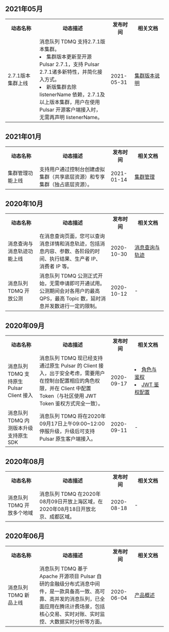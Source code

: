 ## 2021年05月

<table><tr>
<th width="20%">动态名称</th>
<th width="45%">动态描述</th>
<th width="15%">发布时间</th>
<th width="20%">相关文档</th>
</tr><tr>
<td>2.7.1版本集群上线</td>
<td>消息队列 TDMQ 支持2.7.1版本集群。<li>集群版本更新至开源 Pulsar 2.7.1，支持 Pulsar 2.7.1诸多新特性，并简化接入方式。</li><li>新版集群去除 listenerName 依赖，2.7.1及以上版本集群，用户在使用 Pulsar 开源客户端接入时，无需再声明 listenerName。</li></td>
<td>2021-05-31</td>
<td><a href="https://cloud.tencent.com/document/product/1179/55958">集群版本说明</a></td>
</tr></table>

## 2021年01月

<table><tr>
<th width="20%">动态名称</th>
<th width="45%">动态描述</th>
<th width="15%">发布时间</th>
<th width="20%">相关文档</th>
</tr><tr>
<td>集群管理功能上线</td>
<td>支持用户通过控制台创建虚拟集群（共享底层资源）和专享集群（独占底层资源）。</td>
<td>2021-01-14</td>
<td><a href="https://cloud.tencent.com/document/product/1179/52145">集群管理</a></td>
</tr></table>


## 2020年10月

<table><tr>
<th width="20%">动态名称</th>
<th width="45%">动态描述</th>
<th width="15%">发布时间</th>
<th width="20%">相关文档</th>
</tr><tr>
<td>消息查询与消息轨迹功能上线</td>
<td> 在消息查询页面，您可以查询消息详情和消息轨迹，包括消息内容、参数、各阶段的时间、执行结果、生产者 IP、消费者 IP 等。</td>
<td>2020-10-30</td>
<td><a href="https://cloud.tencent.com/document/product/1179/49606">消息查询与轨迹</a></td>
</tr><tr>
<td>消息队列 TDMQ 开放公测</td>
<td> 	消息队列 TDMQ 公测正式开始，无需申请即可开通试用。公测期间会对各用户的最高 QPS，最高 Topic 数，延时消息并发数进行一定的限制。</td>
<td>2020-10-12</td>
<td>-</td>
</tr></table>



## 2020年09月

<table><tr>
<th width="20%">动态名称</th>
<th width="45%">动态描述</th>
<th width="15%">发布时间</th>
<th width="20%">相关文档</th>
</tr><tr>
<td>消息队列 TDMQ 支持原生 Pulsar Client 接入</td>
<td>        消息队列 TDMQ 现已经支持通过原生 Pulsar 的 Client 接入，出于安全考虑，需要用户在控制台配置相应的角色权限，并在 Client 中配置 Token（与社区使用 JWT Token 鉴权方式完全一致）。</td>
<td>2020-09-17</td>
<td><li><a href="https://cloud.tencent.com/document/product/1179/47543">角色与鉴权</li><li><a href="https://cloud.tencent.com/document/product/1179/47542">JWT 鉴权配置</li></td>
</tr><tr>
<td>消息队列 TDMQ 内测版本升级支持原生 SDK</td>
<td>消息队列 TDMQ 将在2020年09月17日上午09:00~12:00停服升级，升级后可支持 Pulsar 原生客户端接入。</td>
<td>2020-09-11</td>
<td>-</td>
</tr></table>


## 2020年08月

<table><tr>
<th width="20%">动态名称</th>
<th width="45%">动态描述</th>
<th width="15%">发布时间</th>
<th width="20%">相关文档</th>
</tr><tr>
<td>消息队列 TDMQ 开放多个地域</td>
<td>消息队列 TDMQ 在2020年08月09日开放上海区域，在2020年08月18日开放北京、成都区域。</td>
<td>2020-08-18</td>
<td>-</td>
</tr></table>



## 2020年06月

<table><tr>
<th width="20%">动态名称</th>
<th width="45%">动态描述</th>
<th width="15%">发布时间</th>
<th width="20%">相关文档</th>
</tr><tr>
<td>消息队列 TDMQ 新品上线</td>
<td>消息队列 TDMQ 基于 Apache 开源项目 Pulsar 自研的金融级分布式消息中间件，是一款具备高一致、高可靠、高并发的消息队列，已全面应用在腾讯计费场景，包括核心交易、实时对账、实时监控、大数据实时分析等方面。</td>
<td>2020-06-04</td>
<td><a href="https://cloud.tencent.com/document/product/1179/44778">产品概述</a></td>
</tr></table>
